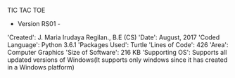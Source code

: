 TIC TAC TOE
- Version RS01 -

'Created': J. Maria Irudaya Regilan., B.E (CS)
'Date': August, 2017
'Coded Language': Python 3.6.1
'Packages Used': Turtle
'Lines of Code': 426
'Area': Computer Graphics
'Size of Software': 216 KB
'Supporting OS': Supports all updated versions of Windows(It supports only windows since it has created in a Windows platform)
